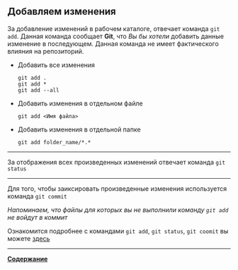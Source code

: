 ## Добавляем изменения

За добавление изменений в рабочем каталоге, отвечает команда ``git add``. Данная команда сообщает **Git**, что *Вы бы хотели* добавить данные изменение в последующем. Данная команда не имеет фактического влияния на репозиторий.

- Добавить все изменения
  ```
  git add .
  git add *
  git add --all
  ```

- Добавить изменения в отдельном файле
    ```
    git add <Имя файла>  
    ```

- Добавить изменения в отдельной папке
    ``` 
    git add folder_name/*.*  
    ```  
***

За отображения всех произведенных изменений отвечает команда ``git status``

***

Для того, чтобы заиксировать произведенные изменения используется команда ``git commit``

*Напоминаем, что файлы для которых вы не выполнили команду ``git add`` не войдут в коммит*

Ознакомится подробнее с командами ``git add``, ``git status``, ``git coomit`` вы можете [здесь](https://git-scm.com/book/ru/v2/%D0%9E%D1%81%D0%BD%D0%BE%D0%B2%D1%8B-Git-%D0%97%D0%B0%D0%BF%D0%B8%D1%81%D1%8C-%D0%B8%D0%B7%D0%BC%D0%B5%D0%BD%D0%B5%D0%BD%D0%B8%D0%B9-%D0%B2-%D1%80%D0%B5%D0%BF%D0%BE%D0%B7%D0%B8%D1%82%D0%BE%D1%80%D0%B8%D0%B9)
***
[**Содержание**](/readme.md)
